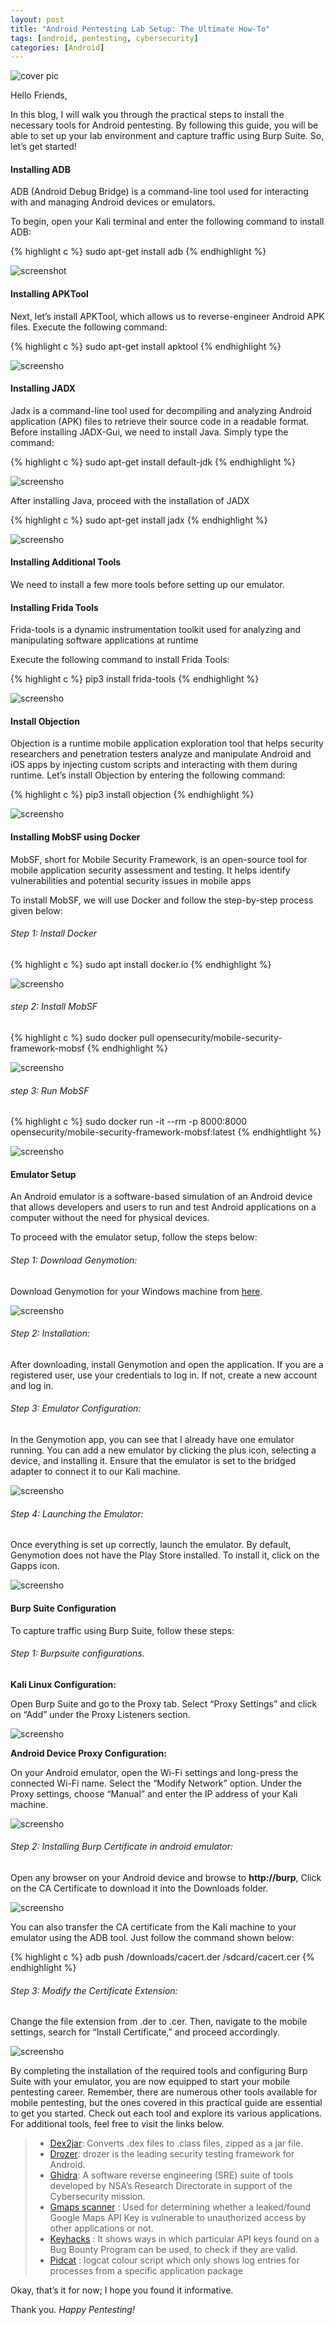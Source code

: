```yaml
---
layout: post
title: "Android Pentesting Lab Setup: The Ultimate How-To"
tags: [android, pentesting, cybersecurity]
categories: [Android]
---
```


![cover pic](/images/blog1/1.jpg)


Hello Friends,

In this blog, I will walk you through the practical steps to install the necessary tools for Android pentesting. By following this guide, you will be able to set up your lab environment and capture traffic using Burp Suite. So, let’s get started!

#### Installing ADB
ADB (Android Debug Bridge) is a command-line tool used for interacting with and managing Android devices or emulators.

To begin, open your Kali terminal and enter the following command to install ADB:

{% highlight c %}
sudo apt-get install adb
{% endhighlight %}

![screenshot](/images/blog1/2.png)

#### Installing APKTool

Next, let’s install APKTool, which allows us to reverse-engineer Android APK files. Execute the following command:

{% highlight c %}
sudo apt-get install apktool
{% endhighlight %}

![screensho](/images/blog1/3.png)

#### Installing JADX

Jadx is a command-line tool used for decompiling and analyzing Android application (APK) files to retrieve their source code in a readable format. Before installing JADX-Gui, we need to install Java. Simply type the command:

{% highlight c %}
sudo apt-get install default-jdk
{% endhighlight %}

![screensho](/images/blog1/4.png)

After installing Java, proceed with the installation of JADX

{% highlight c %}
sudo apt-get install jadx
{% endhighlight %}

![screensho](/images/blog1/5.png)

#### Installing Additional Tools

We need to install a few more tools before setting up our emulator.

#### Installing Frida Tools

Frida-tools is a dynamic instrumentation toolkit used for analyzing and manipulating software applications at runtime

Execute the following command to install Frida Tools:

{% highlight c %}
pip3 install frida-tools
{% endhighlight %}

![screensho](/images/blog1/6.png)

#### Install Objection

Objection is a runtime mobile application exploration tool that helps security researchers and penetration testers analyze and manipulate Android and iOS apps by injecting custom scripts and interacting with them during runtime. Let’s install Objection by entering the following command:

{% highlight c %}
pip3 install objection
{% endhighlight %}

![screensho](/images/blog1/7.png)

#### Installing MobSF using Docker

MobSF, short for Mobile Security Framework, is an open-source tool for mobile application security assessment and testing. It helps identify vulnerabilities and potential security issues in mobile apps

To install MobSF, we will use Docker and follow the step-by-step process given below:

###### Step 1: Install Docker

{% highlight c %}
sudo apt install docker.io
{% endhighlight %}

![screensho](/images/blog1/8.png)

###### step 2: Install MobSF

{% highlight c %}
sudo docker pull opensecurity/mobile-security-framework-mobsf
{% endhighlight %}

![screensho](/images/blog1/9.png)

###### step 3: Run MobSF

{% highlight c %}
sudo docker run -it --rm -p 8000:8000 opensecurity/mobile-security-framework-mobsf:latest
{% endhightlight %}

![screensho](/images/blog1/10.png)

#### Emulator Setup

An Android emulator is a software-based simulation of an Android device that allows developers and users to run and test Android applications on a computer without the need for physical devices.

To proceed with the emulator setup, follow the steps below:

###### Step 1: Download Genymotion:

Download Genymotion for your Windows machine from [here](https://www.genymotion.com/product-desktop/download/).

![screensho](/images/blog1/11.png)

###### Step 2: Installation:

After downloading, install Genymotion and open the application. If you are a registered user, use your credentials to log in. If not, create a new account and log in.

###### Step 3: Emulator Configuration:

In the Genymotion app, you can see that I already have one emulator running. You can add a new emulator by clicking the plus icon, selecting a device, and installing it. Ensure that the emulator is set to the bridged adapter to connect it to our Kali machine.

![screensho](/images/blog1/12.png)

###### Step 4: Launching the Emulator:

Once everything is set up correctly, launch the emulator. By default, Genymotion does not have the Play Store installed. To install it, click on the Gapps icon.

![screensho](/images/blog1/13.png)

#### Burp Suite Configuration

To capture traffic using Burp Suite, follow these steps:

###### Step 1: Burpsuite configurations.

**Kali Linux Configuration:**

Open Burp Suite and go to the Proxy tab. Select “Proxy Settings” and click on “Add” under the Proxy Listeners section.

![screensho](/images/blog1/14.png)

**Android Device Proxy Configuration:**

On your Android emulator, open the Wi-Fi settings and long-press the connected Wi-Fi name. Select the “Modify Network” option. Under the Proxy settings, choose “Manual” and enter the IP address of your Kali machine.

![screensho](/images/blog1/15.png)

###### Step 2: Installing Burp Certificate in android emulator:

Open any browser on your Android device and browse to **http://burp**, Click on the CA Certificate to download it into the Downloads folder.

![screensho](/images/blog1/16.png)

You can also transfer the CA certificate from the Kali machine to your emulator using the ADB tool. Just follow the command shown below:

{% highlight c %}
adb push /downloads/cacert.der /sdcard/cacert.cer
{% endhighlight %}

###### Step 3: Modify the Certificate Extension:

Change the file extension from .der to .cer. Then, navigate to the mobile settings, search for “Install Certificate,” and proceed accordingly.

![screensho](/images/blog1/17.png)

By completing the installation of the required tools and configuring Burp Suite with your emulator, you are now equipped to start your mobile pentesting career. Remember, there are numerous other tools available for mobile pentesting, but the ones covered in this practical guide are essential to get you started. Check out each tool and explore its various applications. For additional tools, feel free to visit the links below.

> - [Dex2jar](https://github.com/pxb1988/dex2jar): Converts .dex files to .class files, zipped as a jar file.
> - [Drozer](https://github.com/WithSecureLabs/drozer): drozer is the leading security testing framework for Android.
> - [Ghidra](https://ghidra-sre.org/): A software reverse engineering (SRE) suite of tools developed by NSA’s Research Directorate in support of the Cybersecurity mission.
> - [Gmaps scanner](https://github.com/ozguralp/gmapsapiscanner) : Used for determining whether a leaked/found Google Maps API Key is vulnerable to unauthorized access by other applications or not.
> - [Keyhacks](https://github.com/streaak/keyhacks) : It shows ways in which particular API keys found on a Bug Bounty Program can be used, to check if they are valid.
> - [Pidcat](https://github.com/JakeWharton/pidcat) : logcat colour script which only shows log entries for processes from a specific application package

Okay, that’s it for now; I hope you found it informative.

Thank you.
*Happy Pentesting!*

